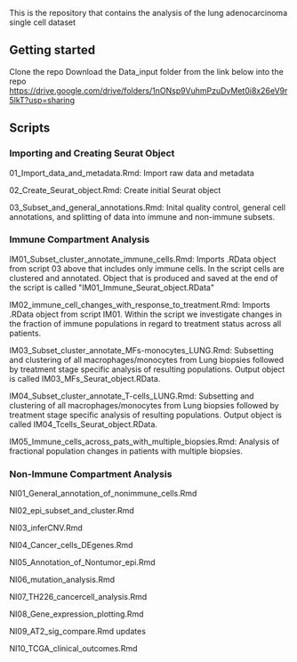 This is the repository that contains the analysis of the lung adenocarcinoma single cell dataset

## Getting started

Clone the repo
Download the Data_input folder from the link below into the repo
https://drive.google.com/drive/folders/1nONsp9VuhmPzuDvMet0i8x26eV9r5lkT?usp=sharing 

## Scripts

### Importing and Creating Seurat Object

01_Import_data_and_metadata.Rmd: Import raw data and metadata

02_Create_Seurat_object.Rmd: Create initial Seurat object

03_Subset_and_general_annotations.Rmd: Inital quality control, general cell annotations, and splitting of data into immune and non-immune subsets.

### Immune Compartment Analysis

IM01_Subset_cluster_annotate_immune_cells.Rmd: Imports .RData object from script 03 above that includes only immune cells. In the script cells are clustered and annotated. Object that is produced and saved at the end of the script is called "IM01_Immune_Seurat_object.RData"


IM02_immune_cell_changes_with_response_to_treatment.Rmd: Imports .RData object from script IM01. Within the  script we investigate changes in the fraction of immune populations in regard to treatment status across all patients.


IM03_Subset_cluster_annotate_MFs-monocytes_LUNG.Rmd: Subsetting and clustering of all macrophages/monocytes from Lung biopsies followed by treatment stage specific analysis of resulting populations. Output object is called IM03_MFs_Seurat_object.RData.


IM04_Subset_cluster_annotate_T-cells_LUNG.Rmd: Subsetting and clustering of all macrophages/monocytes from Lung biopsies followed by treatment stage specific analysis of resulting populations. Output object is called IM04_Tcells_Seurat_object.RData.


IM05_Immune_cells_across_pats_with_multiple_biopsies.Rmd: Analysis of fractional population changes in patients with multiple biopsies. 


### Non-Immune Compartment Analysis

NI01_General_annotation_of_nonimmune_cells.Rmd

NI02_epi_subset_and_cluster.Rmd

NI03_inferCNV.Rmd

NI04_Cancer_cells_DEgenes.Rmd

NI05_Annotation_of_Nontumor_epi.Rmd

NI06_mutation_analysis.Rmd

NI07_TH226_cancercell_analysis.Rmd

NI08_Gene_expression_plotting.Rmd	

NI09_AT2_sig_compare.Rmd	updates	

NI10_TCGA_clinical_outcomes.Rmd	
